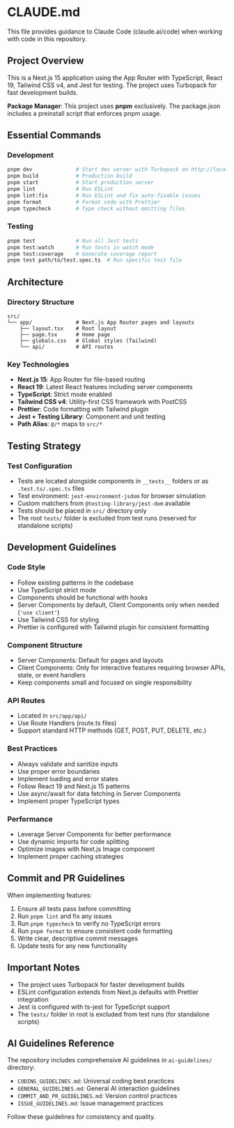 # CLAUDE.md

This file provides guidance to Claude Code (claude.ai/code) when working with code in this repository.

## Project Overview

This is a Next.js 15 application using the App Router with TypeScript, React 19, Tailwind CSS v4, and Jest for testing. The project uses Turbopack for fast development builds.

**Package Manager**: This project uses **pnpm** exclusively. The package.json includes a preinstall script that enforces pnpm usage.

## Essential Commands

### Development

```bash
pnpm dev              # Start dev server with Turbopack on http://localhost:3000
pnpm build            # Production build
pnpm start            # Start production server
pnpm lint             # Run ESLint
pnpm lint:fix         # Run ESLint and fix auto-fixable issues
pnpm format           # Format code with Prettier
pnpm typecheck        # Type check without emitting files
```

### Testing

```bash
pnpm test             # Run all Jest tests
pnpm test:watch       # Run tests in watch mode
pnpm test:coverage    # Generate coverage report
pnpm test path/to/test.spec.ts  # Run specific test file
```

## Architecture

### Directory Structure

```
src/
└── app/              # Next.js App Router pages and layouts
    ├── layout.tsx    # Root layout
    ├── page.tsx      # Home page
    ├── globals.css   # Global styles (Tailwind)
    └── api/          # API routes
```

### Key Technologies

- **Next.js 15**: App Router for file-based routing
- **React 19**: Latest React features including server components
- **TypeScript**: Strict mode enabled
- **Tailwind CSS v4**: Utility-first CSS framework with PostCSS
- **Prettier**: Code formatting with Tailwind plugin
- **Jest + Testing Library**: Component and unit testing
- **Path Alias**: `@/*` maps to `src/*`

## Testing Strategy

### Test Configuration

- Tests are located alongside components in `__tests__` folders or as `.test.ts/.spec.ts` files
- Test environment: `jest-environment-jsdom` for browser simulation
- Custom matchers from `@testing-library/jest-dom` available
- Tests should be placed in `src/` directory only
- The root `tests/` folder is excluded from test runs (reserved for standalone scripts)

## Development Guidelines

### Code Style

- Follow existing patterns in the codebase
- Use TypeScript strict mode
- Components should be functional with hooks
- Server Components by default, Client Components only when needed (`'use client'`)
- Use Tailwind CSS for styling
- Prettier is configured with Tailwind plugin for consistent formatting

### Component Structure

- Server Components: Default for pages and layouts
- Client Components: Only for interactive features requiring browser APIs, state, or event handlers
- Keep components small and focused on single responsibility

### API Routes

- Located in `src/app/api/`
- Use Route Handlers (route.ts files)
- Support standard HTTP methods (GET, POST, PUT, DELETE, etc.)

### Best Practices

- Always validate and sanitize inputs
- Use proper error boundaries
- Implement loading and error states
- Follow React 19 and Next.js 15 patterns
- Use async/await for data fetching in Server Components
- Implement proper TypeScript types

### Performance

- Leverage Server Components for better performance
- Use dynamic imports for code splitting
- Optimize images with Next.js Image component
- Implement proper caching strategies

## Commit and PR Guidelines

When implementing features:

1. Ensure all tests pass before committing
2. Run `pnpm lint` and fix any issues
3. Run `pnpm typecheck` to verify no TypeScript errors
4. Run `pnpm format` to ensure consistent code formatting
5. Write clear, descriptive commit messages
6. Update tests for any new functionality

## Important Notes

- The project uses Turbopack for faster development builds
- ESLint configuration extends from Next.js defaults with Prettier integration
- Jest is configured with ts-jest for TypeScript support
- The `tests/` folder in root is excluded from test runs (for standalone scripts)

## AI Guidelines Reference

The repository includes comprehensive AI guidelines in `ai-guidelines/` directory:

- `CODING_GUIDELINES.md`: Universal coding best practices
- `GENERAL_GUIDELINES.md`: General AI interaction guidelines
- `COMMIT_AND_PR_GUIDELINES.md`: Version control practices
- `ISSUE_GUIDELINES.md`: Issue management practices

Follow these guidelines for consistency and quality.
